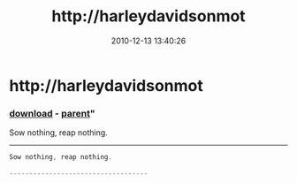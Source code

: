 ﻿---
pid:            2403
parent:         1277
children:       
poster:         harley davidson
title:          http://harleydavidsonmot
date:           2010-12-13 13:40:26
format:         csharp
---

# http://harleydavidsonmot

### [download](2403.cs) - [parent](1277.md)"

Sow nothing, reap nothing.
 
-----------------------------------

```csharp
Sow nothing, reap nothing.
 
-----------------------------------
```
